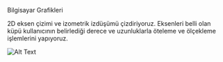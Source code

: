 Bilgisayar Grafikleri

2D eksen çizimi ve izometrik izdüşümü çizdiriyoruz. Eksenleri belli olan küpü kullanıcının belirlediği derece ve uzunluklarla öteleme ve ölçekleme işlemlerini yapıyoruz.

![Alt Text](https://media.giphy.com/media/IZKoDHjuxhoeMp29br/giphy.gif)
